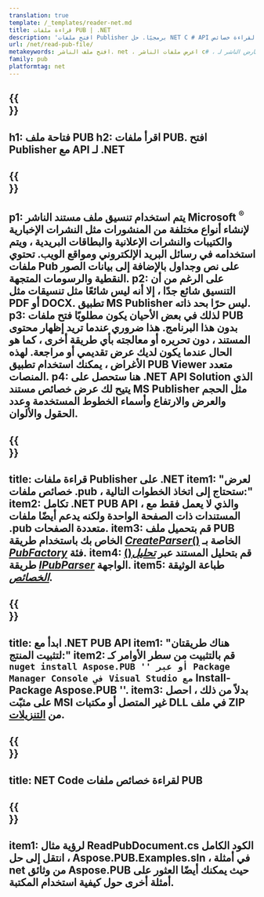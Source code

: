 ```yaml
---
translation: true
template: /_templates/reader-net.md
title: قراءة ملفات PUB | .NET
description: 'افتح ملفات Publisher برمجيًا. حل NET C # API داخل الشركة لقراءة خصائص PUB. استخدمه للاندماج في مشروعك.'
url: /net/read-pub-file/
metakeywords: افتح ملف الناشر. net ، اعرض ملفات الناشر c# ، اقرأ ملفات الناشر ، عارض الناشر لـ c# ، قارئ تنسيق الناشر ، فتاحة ملف الناشر
family: pub
platformtag: net
---
```


{{<section banner>}}
---
h1: فتاحة ملف PUB
h2: اقرأ ملفات PUB. افتح Publisher مع API لـ .NET
---

{{<section overview>}}
---
p1: يتم استخدام تنسيق ملف مستند الناشر Microsoft <sup> ® </sup> لإنشاء أنواع مختلفة من المنشورات مثل النشرات الإخبارية والكتيبات والنشرات الإعلانية والبطاقات البريدية ، ويتم استخدامه في رسائل البريد الإلكتروني ومواقع الويب. تحتوي ملفات Pub على نص وجداول بالإضافة إلى بيانات الصور النقطية والرسومات المتجهة.
p2: على الرغم من أن التنسيق شائع جدًا ، إلا أنه ليس شائعًا مثل تنسيقات مثل PDF أو DOCX. تطبيق MS Publisher ليس حرًا بحد ذاته.
p3: لذلك في بعض الأحيان يكون مطلوبًا فتح ملفات PUB بدون هذا البرنامج. هذا ضروري عندما تريد إظهار محتوى المستند ، دون تحريره أو معالجته بأي طريقة أخرى ، كما هو الحال عندما يكون لديك عرض تقديمي أو مراجعة. لهذه الأغراض ، يمكنك استخدام تطبيق PUB Viewer متعدد المنصات.
p4: هنا ستحصل على .NET API Solution الذي يتيح لك عرض خصائص مستند MS Publisher مثل الحجم والعرض والارتفاع وأسماء الخطوط المستخدمة وعدد الحقول والألوان.
---

{{<section feature1>}}
---
title: قراءة ملفات Publisher على .NET
item1: "لعرض خصائص ملفات .pub ، ستحتاج إلى اتخاذ الخطوات التالية:"
item2: تكامل .NET PUB API ، والذي لا يعمل فقط مع المستندات ذات الصفحة الواحدة ولكنه يدعم أيضًا ملفات .pub متعددة الصفحات.
item3: قم بتحميل ملف PUB الخاص بك باستخدام طريقة [*CreateParser*()](https://reference.aspose.com/pub/net/aspose.pub/pubfactory/createparser/) الخاصة بـ [*PubFactory*](https://reference.aspose.com/pub/net/aspose.pub/pubfactory/) فئة.
item4: قم بتحليل المستند عبر [*تحليل*()](https://reference.aspose.com/pub/net/aspose.pub/ipubparser/parse/) طريقة [*IPubParser*](https://reference.aspose.com/pub/net/aspose.pub/ipubparser/) الواجهة.
item5: طباعة الوثيقة [*الخصائص*](https://reference.aspose.com/pub/net/aspose.pub/document/#properties).
---

{{<section feature2>}}
---
title: ابدأ مع .NET PUB API
item1: "هناك طريقتان لتثبيت المنتج:"
item2: قم بالتثبيت من سطر الأوامر كـ `` nuget install Aspose.PUB '' أو عبر Package Manager Console في Visual Studio مع `` Install-Package Aspose.PUB ''.
item3: بدلاً من ذلك ، احصل على مثبّت MSI غير المتصل أو مكتبات DLL في ملف ZIP من [التنزيلات](https://releases.aspose.com/pub/net/).
---

{{<section codeexample>}}
---
title: NET Code لقراءة خصائص ملفات PUB
---

{{<section summary>}}
---
item1: لرؤية مثال ReadPubDocument.cs الكود الكامل ، انتقل إلى حل Aspose.PUB.Examples.sln ، في أمثلة net من وثائق Aspose.PUB حيث يمكنك أيضًا العثور على أمثلة أخرى حول كيفية استخدام المكتبة.
---